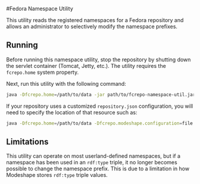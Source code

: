 #Fedora Namespace Utility

This utility reads the registered namespaces for a Fedora repository and allows an administrator to selectively modify the namespace prefixes.

## Running

Before running this namespace utility, stop the repository by shutting down the servlet container (Tomcat, Jetty, etc.). The utility requires the `fcrepo.home` system property.

Next, run this utility with the following command:

``` sh
java -Dfcrepo.home=/path/to/data -jar path/to/fcrepo-namespace-util.jar
```

If your repository uses a customized `repository.json` configuration, you will need to specify the
location of that resource such as:

``` sh
java -Dfcrepo.home=/path/to/data -Dfcrepo.modeshape.configuration=file:/etc/fcrepo/repository.json -jar path/to/fcrepo-namespace-util.jar
```

## Limitations

This utility can operate on most userland-defined namespaces, but if a
namespace has been used in an `rdf:type` triple, it no longer becomes
possible to change the namespace prefix. This is due to a limitation in
how Modeshape stores `rdf:type` triple values.

